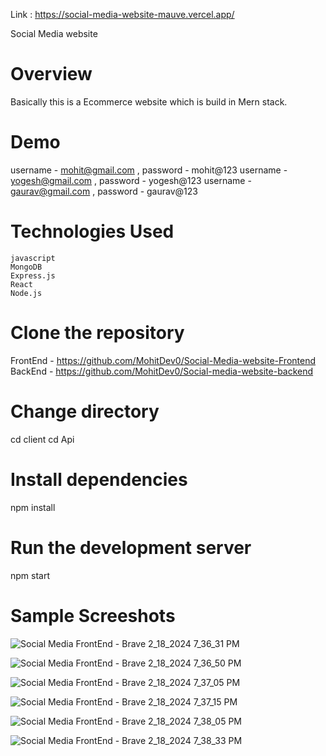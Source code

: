 Link : https://social-media-website-mauve.vercel.app/

Social Media website
# Overview
  Basically this is a Ecommerce website which is build in Mern stack.
  
# Demo
 username - mohit@gmail.com , password - mohit@123
 username - yogesh@gmail.com , password - yogesh@123
 username - gaurav@gmail.com , password - gaurav@123

# Technologies Used
  
    javascript
    MongoDB
    Express.js
    React
    Node.js
    
# Clone the repository
  FrontEnd - https://github.com/MohitDev0/Social-Media-website-Frontend
  BackEnd - https://github.com/MohitDev0/Social-media-website-backend

# Change directory
  cd client
  cd Api
  
# Install dependencies
npm install

# Run the development server
npm start

# Sample Screeshots
![Social Media FrontEnd - Brave 2_18_2024 7_36_31 PM](https://github.com/MohitDev0/Social-media-website-backend/assets/145754136/a180290e-e104-465d-9762-01510b707493)

![Social Media FrontEnd - Brave 2_18_2024 7_36_50 PM](https://github.com/MohitDev0/Social-media-website-backend/assets/145754136/3123edad-802c-417b-af8e-ecaa94d712ac)

![Social Media FrontEnd - Brave 2_18_2024 7_37_05 PM](https://github.com/MohitDev0/Social-media-website-backend/assets/145754136/a63d9ce1-aff3-4239-b7d8-cfdaf29f8b56)

![Social Media FrontEnd - Brave 2_18_2024 7_37_15 PM](https://github.com/MohitDev0/Social-media-website-backend/assets/145754136/fd249df1-282d-480e-8b19-f75c96c8cb48)

![Social Media FrontEnd - Brave 2_18_2024 7_38_05 PM](https://github.com/MohitDev0/Social-media-website-backend/assets/145754136/cf01cb96-c2ae-49c1-8dd1-5bb7a9a0f614)

![Social Media FrontEnd - Brave 2_18_2024 7_38_33 PM](https://github.com/MohitDev0/Social-media-website-backend/assets/145754136/1fd762f0-d948-4fd6-9e7e-7c5c0e553c8d)









